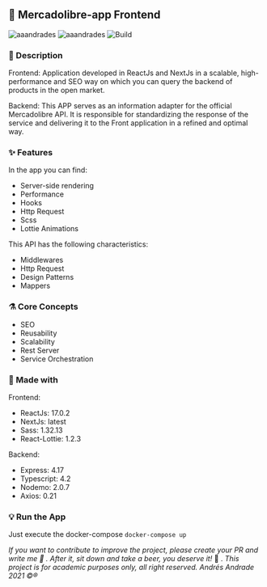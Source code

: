 ## :rocket: Mercadolibre-app Frontend

![aaandrades](https://img.shields.io/badge/-Frontend-orange)
![aaandrades](https://img.shields.io/badge/-Backend-blue)
![Build](https://img.shields.io/badge/-Working-brightgreen)

### :memo: Description
Frontend: Application developed in ReactJs and NextJs in a scalable, high-performance and SEO way on which you can query the backend of products in the open market. 

Backend: This APP serves as an information adapter for the official Mercadolibre API. 
It is responsible for standardizing the response of the service and delivering it to the Front application in a refined and optimal way. 

### :sparkles: Features
In the app you can find:
- Server-side rendering
- Performance
- Hooks
- Http Request
- Scss
- Lottie Animations

This API has the following characteristics: 
- Middlewares
- Http Request
- Design Patterns
- Mappers

### :alembic: Core Concepts
- SEO
- Reusability
- Scalability
- Rest Server
- Service Orchestration 
### :construction: Made with
Frontend:
- ReactJs: 17.0.2
- NextJs: latest
- Sass: 1.32.13
- React-Lottie: 1.2.3

Backend: 
- Express: 4.17
- Typescript: 4.2
- Nodemo: 2.0.7
- Axios: 0.21
### :bulb: Run the App
Just execute the docker-compose ```docker-compose up```

*If you want to contribute to improve the project, please create your PR and write me :speech_balloon: . After it, sit down and take a beer, you deserve it!* :beers: .
*This project is for academic purposes only, all right reserved. Andrés Andrade 2021 :copyright::registered:*
